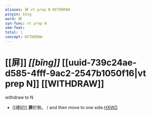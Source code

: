 ```yaml
---
aliases: 屏 vt prep N WITHDRAW
pinyin: bǐng
word: 屏
syn-func: vt prep N
sem-feat: 
total: 1
concept: WITHDRAW 
---
```

# [[屏]] *[[bǐng]]*  [[uuid-739c24ae-d585-4fff-9ac2-2547b1050f16|vt prep N]] [[WITHDRAW]]
withdraw to N
 - [[禮記]] **屏**於側。 / and then move to one side.[HXWD](https://hxwd.org/textview.html?location=KR1d0052_tls_001-22a.7)
